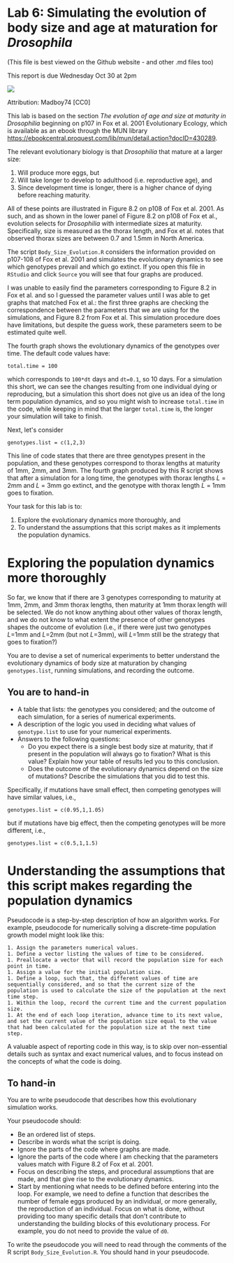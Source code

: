 # Lab 6: Simulating the evolution of body size and age at maturation for _Drosophila_
(This file is best viewed on the Github website - and other .md files too)

This report is due Wednesday Oct 30 at 2pm

<img src="https://upload.wikimedia.org/wikipedia/commons/c/cb/Biology_Illustration_Animals_Insects_Drosophila_melanogaster.svg">

Attribution: Madboy74 [CC0]

This lab is based on the section _The evolution of age and size at maturity in Drosophilia_ beginning on p107 in Fox et al. 2001 Evolutionary Ecology, which is available as an ebook through the MUN library https://ebookcentral.proquest.com/lib/mun/detail.action?docID=430289.

The relevant evolutionary biology is that _Drosophilia_ that mature at a larger size:
1. Will produce more eggs, but
1. Will take longer to develop to adulthood (i.e. reproductive age), and
1. Since development time is longer, there is a higher chance of dying before reaching maturity.

All of these points are illustrated in Figure 8.2 on p108 of Fox et al. 2001. As such, and as shown in the lower panel of Figure 8.2 on p108 of Fox et al., evolution selects for _Drosophilia_ with intermediate sizes at maturity. Specifically, size is measured as the thorax length, and Fox et al. notes that observed thorax sizes are between 0.7 and 1.5mm in North America.

The script `Body_Size_Evolution.R` considers the information provided on p107-108 of Fox et al. 2001 and simulates the evolutionary dynamics to see which genotypes prevail and which go extinct. If you open this file in `RStudio` and click `Source` you will see that four graphs are produced.

I was unable to easily find the parameters corresponding to Figure 8.2 in Fox et al. and so I guessed the parameter values until I was able to get graphs that matched Fox et al.: the first three graphs are checking the correspondence between the parameters that we are using for the simulations, and Figure 8.2 from Fox et al. This simulation procedure does have limitations, but despite the guess work, these parameters seem to be estimated quite well.

The fourth graph shows the evolutionary dynamics of the genotypes over time. The default code values have:

```
total.time = 100
```

which corresponds to `100*dt` days and `dt=0.1`, so 10 days. For a simulation this short, we can see the changes resulting from one individual dying or reproducing, but a simulation this short does not give us an idea of the long term population dynamics, and so you might wish to increase `total.time` in the code, while keeping in mind that the larger `total.time` is, the longer your simulation will take to finish.

Next, let's consider

```
genotypes.list = c(1,2,3)
```

This line of code states that there are three genotypes present in the population, and these genotypes correspond to thorax lengths at maturity of 1mm, 2mm, and 3mm. The fourth graph produced by this R script shows that after a simulation for a long time, the genotypes with thorax lengths _L_ = 2mm and _L_ = 3mm go extinct, and the genotype with thorax length _L_ = 1mm goes to fixation.

Your task for this lab is to:
1. Explore the evolutionary dynamics more thoroughly, and
1. To understand the assumptions that this script makes as it implements the population dynamics.

# Exploring the population dynamics more thoroughly
So far, we know that if there are 3 genotypes corresponding to maturity at 1mm, 2mm, and 3mm thorax lengths, then maturity at 1mm thorax length will be selected. We do not know anything about other values of thorax length, and we do not know to what extent the presence of other genotypes shapes the outcome of evolution (i.e., if there were just two genotypes _L_=1mm and _L_=2mm (but not _L_=3mm), will _L_=1mm still be the strategy that goes to fixation?)

You are to devise a set of numerical experiments to better understand the evolutionary dynamics of body size at maturation by changing `genotypes.list`, running simulations, and recording the outcome.

## You are to hand-in
- A table that lists: the genotypes you considered; and the outcome of each simulation, for a series of numerical experiments.
- A description of the logic you used in deciding what values of `genotype.list` to use for your numerical experiments.
- Answers to the following questions:
  - Do you expect there is a single best body size at maturity, that if present in the population will always go to fixation? What is this value? Explain how your table of results led you to this conclusion.
  - Does the outcome of the evolutionary dynamics depend on the size of mutations? Describe the simulations that you did to test this.
  
Specifically, if mutations have small effect, then competing genotypes will have similar values, i.e.,

```
genotypes.list = c(0.95,1,1.05)
```

but if mutations have big effect, then the competing genotypes will be more different, i.e.,

```
genotypes.list = c(0.5,1,1.5)
```


# Understanding the assumptions that this script makes regarding the population dynamics

Pseudocode is a step-by-step description of how an algorithm works. For example, pseudocode for numerically solving a discrete-time population growth model might look like this:

```
1. Assign the parameters numerical values.
1. Define a vector listing the values of time to be considered.
1. Preallocate a vector that will record the population size for each point in time.
1. Assign a value for the initial population size.
1. Define a loop, such that, the different values of time are sequentially considered, and so that the current size of the population is used to calculate the size of the population at the next time step.
1. Within the loop, record the current time and the current population size.
1. At the end of each loop iteration, advance time to its next value, and set the current value of the population size equal to the value that had been calculated for the population size at the next time step.
```
A valuable aspect of reporting code in this way, is to skip over non-essential details such as syntax and exact numerical values, and to focus instead on the concepts of what the code is doing.

## To hand-in
You are to write pseudocode that describes how this evolutionary simulation works.

Your pseudocode should:
- Be an ordered list of steps.
- Describe in words what the script is doing.
- Ignore the parts of the code where graphs are made.
- Ignore the parts of the code where I am checking that the parameters values match with Figure 8.2 of Fox et al. 2001.
- Focus on describing the steps, and procedural assumptions that are made, and that give rise to the evolutionary dynamics.
- Start by mentioning what needs to be defined before entering into the loop. For example, we need to define a function that describes the number of female eggs produced by an individual, or more generally, the reproduction of an individual. Focus on what is done, without providing too many specific details that don't contribute to understanding the building blocks of this evolutionary process. For example, you do not need to provide the value of `d0`.

To write the pseudocode you will need to read through the comments of the R script `Body_Size_Evolution.R`. You should hand in your pseudocode.

